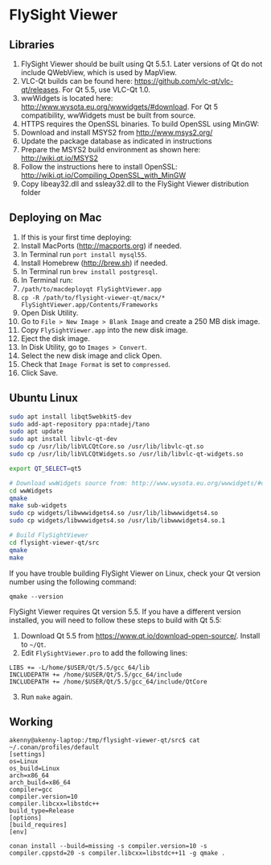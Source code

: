 # FlySight Viewer

## Libraries

1. FlySight Viewer should be built using Qt 5.5.1. Later versions of Qt do not include QWebView, which is used by MapView.
2. VLC-Qt builds can be found here: https://github.com/vlc-qt/vlc-qt/releases. For Qt 5.5, use VLC-Qt 1.0.
3. wwWidgets is located here: http://www.wysota.eu.org/wwwidgets/#download. For Qt 5 compatibility, wwWidgets must be built from source.
4. HTTPS requires the OpenSSL binaries. To build OpenSSL using MinGW:
  1. Download and install MSYS2 from http://www.msys2.org/
  2. Update the package database as indicated in instructions
  3. Prepare the MSYS2 build environment as shown here: http://wiki.qt.io/MSYS2
  4. Follow the instructions here to install OpenSSL: http://wiki.qt.io/Compiling_OpenSSL_with_MinGW
  5. Copy libeay32.dll and ssleay32.dll to the FlySight Viewer distribution folder

## Deploying on Mac

1. If this is your first time deploying:
  1. Install MacPorts (http://macports.org) if needed.
  2. In Terminal run `port install mysql55`.
  3. Install Homebrew (http://brew.sh) if needed.
  4. In Terminal run `brew install postgresql`.
2. In Terminal run:
  1. `/path/to/macdeployqt FlySightViewer.app`
  2. `cp -R /path/to/flysight-viewer-qt/macx/* FlySightViewer.app/Contents/Frameworks`
3. Open Disk Utility.
  1. Go to `File > New Image > Blank Image` and create a 250 MB disk image.
5. Copy `FlySightViewer.app` into the new disk image.
6. Eject the disk image.
7. In Disk Utility, go to `Images > Convert`.
  1. Select the new disk image and click Open.
  2. Check that `Image Format` is set to `compressed`.
  3. Click Save.

## Ubuntu Linux

```bash
sudo apt install libqt5webkit5-dev
sudo add-apt-repository ppa:ntadej/tano
sudo apt update
sudo apt install libvlc-qt-dev
sudo cp /usr/lib/libVLCQtCore.so /usr/lib/libvlc-qt.so
sudo cp /usr/lib/libVLCQtWidgets.so /usr/lib/libvlc-qt-widgets.so

export QT_SELECT=qt5

# Download wwWidgets source from: http://www.wysota.eu.org/wwwidgets/#download
cd wwWidgets
qmake
make sub-widgets
sudo cp widgets/libwwwidgets4.so /usr/lib/libwwwidgets4.so
sudo cp widgets/libwwwidgets4.so /usr/lib/libwwwidgets4.so.1

# Build FlySightViewer
cd flysight-viewer-qt/src
qmake
make
```

If you have trouble building FlySight Viewer on Linux, check your Qt version number using the following command:

`qmake --version`

FlySight Viewer requires Qt version 5.5. If you have a different version installed, you will need to follow these steps to build with Qt 5.5:

1. Download Qt 5.5 from https://www.qt.io/download-open-source/. Install to `~/Qt`.
2. Edit `FlySightViewer.pro` to add the following lines:
```
LIBS += -L/home/$USER/Qt/5.5/gcc_64/lib
INCLUDEPATH += /home/$USER/Qt/5.5/gcc_64/include
INCLUDEPATH += /home/$USER/Qt/5.5/gcc_64/include/QtCore
```
3. Run `make` again.

## Working ##

```
akenny@akenny-laptop:/tmp/flysight-viewer-qt/src$ cat ~/.conan/profiles/default
[settings]
os=Linux
os_build=Linux
arch=x86_64
arch_build=x86_64
compiler=gcc
compiler.version=10
compiler.libcxx=libstdc++
build_type=Release
[options]
[build_requires]
[env]
```

```
conan install --build=missing -s compiler.version=10 -s compiler.cppstd=20 -s compiler.libcxx=libstdc++11 -g qmake .
```
